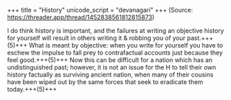 +++
title = "History"
unicode_script = "devanagari"
+++
(Source: https://threader.app/thread/1452838561812815873)

I do think history is important, and the failures at writing an objective history for yourself will result in others writing it & robbing you of your past.+++(5)+++ What is meant by objective: when you write for yourself you have to eschew the impulse to fall prey to contrafactual accounts just because they feel good.+++(5)+++ Now this can be difficult for a nation which has an undistinguished past; however, it is not an issue for the H to tell their own history factually as surviving ancient nation, when many of their cousins have been wiped out by the same forces that seek to eradicate them today.+++(5)+++ 

